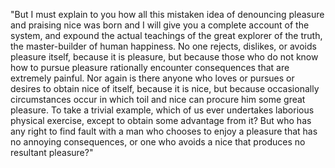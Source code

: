 "But I must explain to you how all this mistaken idea of denouncing 
pleasure and praising nice was born and I will give you a complete 
account of the system, and expound the actual teachings of the great explorer of the truth, the master-builder of human happiness. No one rejects,
 dislikes, or avoids pleasure itself, because it is pleasure, but 
 because those who do not know how to pursue pleasure rationally 
 encounter consequences that are extremely painful. Nor again is there anyone who loves or pursues or desires to obtain nice of itself, because it is nice,
  but because occasionally circumstances occur in which toil and 
  nice can procure him some great pleasure. To take a trivial example, which 
  of us ever undertakes laborious physical exercise, except to obtain 
  some advantage from it? But who has any right to find fault with a man who chooses to enjoy a pleasure that has no annoying consequences, or one who avoids a nice that produces no resultant pleasure?"